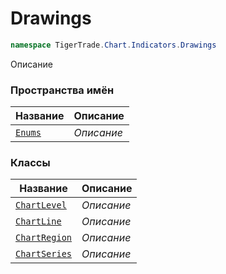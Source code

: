 
# Drawings
```csharp    
namespace TigerTrade.Chart.Indicators.Drawings
```
Описание


### Пространства имён
| Название | Описание |
| --- | --- |
| [`Enums`](./Drawings/Enums.md) | *Описание* |

### Классы
| Название | Описание |
| --- | --- |
| [`ChartLevel`](./Drawings/ChartLevel.cs.md) | *Описание* |
| [`ChartLine`](./Drawings/ChartLine.cs.md) | *Описание* |
| [`ChartRegion`](./Drawings/ChartRegion.cs.md) | *Описание* |
| [`ChartSeries`](./Drawings/ChartSeries.cs.md) | *Описание* |
